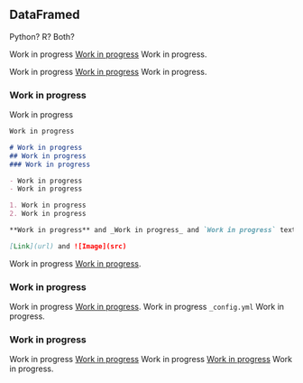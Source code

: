 ## DataFramed

Python? R? Both?

Work in progress [Work in progress](https://github.com/DNAbased/DataFramed/edit/master/README.md) Work in progress.

Work in progress [Work in progress](https://jekyllrb.com/) Work in progress.

### Work in progress

Work in progress

```markdown
Work in progress

# Work in progress
## Work in progress
### Work in progress

- Work in progress
- Work in progress

1. Work in progress
2. Work in progress

**Work in progress** and _Work in progress_ and `Work in progress` text

[Link](url) and ![Image](src)
```

Work in progress [Work in progress](https://guides.github.com/features/mastering-markdown/).

### Work in progress

Work in progress [Work in progress](https://github.com/DNAbased/DataFramed/settings). Work in progress `_config.yml` Work in progress.

### Work in progress

Work in progress [Work in progress](https://help.github.com/categories/github-pages-basics/) Work in progress [Work in progress](https://github.com/contact) Work in progress.
